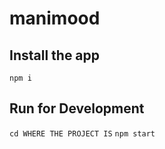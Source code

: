 # manimood

## Install the app
`npm i`

## Run for Development
```cd WHERE THE PROJECT IS```
```npm start```
